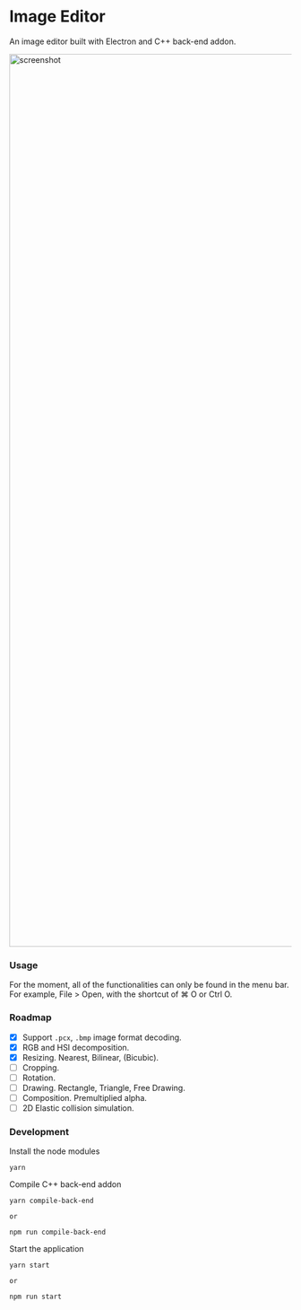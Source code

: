 # Image Editor
An image editor built with Electron and C++ back-end addon.

<img width="1592" alt="screenshot" src="https://user-images.githubusercontent.com/51432514/140779445-df15e4f7-b017-4bb0-984a-679333f20d46.png">

### Usage
For the moment, all of the functionalities can only be found in the menu bar. For example, File > Open, with the shortcut of ⌘ O or Ctrl O.

### Roadmap

- [x] Support `.pcx`, `.bmp` image format decoding.
- [x] RGB and HSI decomposition.
- [x] Resizing. Nearest, Bilinear, (Bicubic).
- [ ] Cropping.
- [ ] Rotation.
- [ ] Drawing. Rectangle, Triangle, Free Drawing.
- [ ] Composition. Premultiplied alpha.
- [ ] 2D Elastic collision simulation.

### Development
Install the node modules
```
yarn
```
Compile C++ back-end addon
```
yarn compile-back-end

or

npm run compile-back-end
```
Start the application
```
yarn start

or

npm run start 
```
